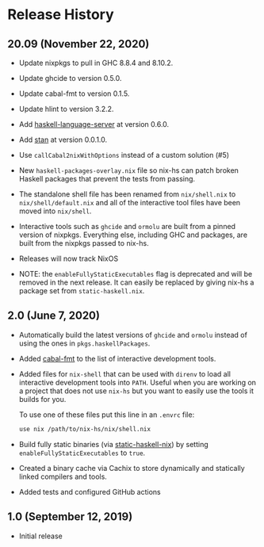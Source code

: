 # Release History

## 20.09 (November 22, 2020)

  * Update nixpkgs to pull in GHC 8.8.4 and 8.10.2.

  * Update ghcide to version 0.5.0.

  * Update cabal-fmt to version 0.1.5.

  * Update hlint to version 3.2.2.

  * Add [haskell-language-server](https://github.com/haskell/haskell-language-server) at version 0.6.0.

  * Add [stan](https://github.com/kowainik/stan) at version 0.0.1.0.

  * Use `callCabal2nixWithOptions` instead of a custom solution (#5)

  * New `haskell-packages-overlay.nix` file so nix-hs can patch broken
    Haskell packages that prevent the tests from passing.

  * The standalone shell file has been renamed from `nix/shell.nix` to
    `nix/shell/default.nix` and all of the interactive tool files have
    been moved into `nix/shell`.

  * Interactive tools such as `ghcide` and `ormolu` are built from a
    pinned version of nixpkgs.  Everything else, including GHC and
    packages, are built from the nixpkgs passed to nix-hs.

  * Releases will now track NixOS

  * NOTE: the `enableFullyStaticExecutables` flag is deprecated and
    will be removed in the next release.  It can easily be replaced by
    giving nix-hs a package set from `static-haskell.nix`.

## 2.0 (June 7, 2020)

  * Automatically build the latest versions of `ghcide` and `ormolu`
    instead of using the ones in `pkgs.haskellPackages`.

  * Added [cabal-fmt](https://github.com/phadej/cabal-fmt) to the list
    of interactive development tools.

  * Added files for `nix-shell` that can be used with `direnv` to load
    all interactive development tools into `PATH`.  Useful when you
    are working on a project that does not use `nix-hs` but you want
    to easily use the tools it builds for you.

    To use one of these files put this line in an `.envrc` file:

    ```sh
    use nix /path/to/nix-hs/nix/shell.nix
    ```

  * Build fully static binaries (via [static-haskell-nix][]) by
    setting `enableFullyStaticExecutables` to `true`.

  * Created a binary cache via Cachix to store dynamically and
    statically linked compilers and tools.

  * Added tests and configured GitHub actions

[static-haskell-nix]: https://github.com/nh2/static-haskell-nix

## 1.0 (September 12, 2019)

  * Initial release
